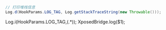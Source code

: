 

```java
// 打印堆栈信息
Log.d(HookParams.LOG_TAG, Log.getStackTraceString(new Throwable()));
```


Log\.i\(HookParams\.LOG_TAG,(.*)\);
XposedBridge.log($1);




